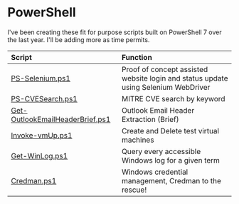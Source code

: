 #   PowerShell

I've been creating these fit for purpose scripts built on PowerShell 7 over the last year. I'll be adding more as time permits.

| **Script**  | **Function** |
| :--- | :--- |
| [PS-Selenium.ps1](https://github.com/HawkstoneCyber/PowerShell/tree/main/scripts/PS-Selenium.ps1)  | Proof of concept assisted website login and status update using Selenium WebDriver  |
| [PS-CVESearch.ps1](https://github.com/HawkstoneCyber/PowerShell/tree/main/scripts/PS-CVESearch.ps1) | MITRE CVE search by keyword  |
| [Get-OutlookEmailHeaderBrief.ps1](https://github.com/HawkstoneCyber/PowerShell/tree/main/scripts/Get-OutlookEmailHeaderBrief.ps1) | Outlook Email Header Extraction (Brief)  |
| [Invoke-vmUp.ps1](https://github.com/HawkstoneCyber/PowerShell/tree/main/scripts/Invoke-vmUp.ps1) | Create and Delete test virtual machines |
| [Get-WinLog.ps1](https://github.com/HawkstoneCyber/PowerShell/tree/main/scripts/Get-WinLog.ps1) | Query every accessible Windows log for a given term |
| [Credman.ps1](https://github.com/HawkstoneCyber/PowerShell/tree/main/scripts/Credman.ps1) | Windows credential management, Credman to the rescue! |
